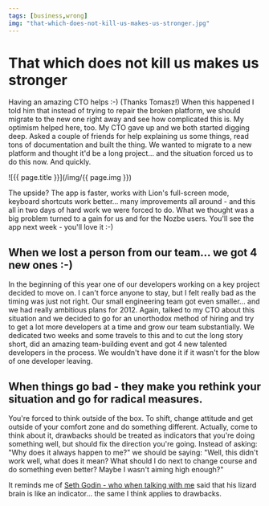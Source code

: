 ```yaml
---
tags: [business,wrong]
img: "that-which-does-not-kill-us-makes-us-stronger.jpg"
---
```


# That which does not kill us makes us stronger

Having an amazing CTO helps :-) (Thanks Tomasz!) When this happened I told him that instead of trying to repair the broken platform, we should migrate to the new one right away and see how complicated this is. My optimism helped here, too. My CTO gave up and we both started digging deep. Asked a couple of friends for help explaining us some things, read tons of documentation and built the thing. We wanted to migrate to a new platform and thought it'd be a long project... and the situation forced us to do this now. And quickly.

<!--More-->

![{{ page.title }}](/img/{{ page.img }})

The upside? The app is faster, works with Lion's full-screen mode, keyboard shortcuts work better... many improvements all around - and this all in two days of hard work we were forced to do. What we thought was a big problem turned to a gain for us and for the Nozbe users. You'll see the app next week - you'll love it :-)

## When we lost a person from our team... we got 4 new ones :-)

In the beginning of this year one of our developers working on a key project decided to move on. I can't force anyone to stay, but I felt really bad as the timing was just not right. Our small engineering team got even smaller... and we had really ambitious plans for 2012. Again, talked to my CTO about this situation and we decided to go for an unorthodox method of hiring and try to get a lot more developers at a time and grow our team substantially. We dedicated two weeks and some travels to this and to cut the long story short, did an amazing team-building event and got 4 new talented developers in the process. We wouldn't have done it if it wasn't for the blow of one developer leaving.

## When things go bad - they make you rethink your situation and go for radical measures.

You're forced to think outside of the box. To shift, change attitude and get outside of your comfort zone and do something different. Actually, come to think about it, drawbacks should be treated as indicators that you're doing something well, but should fix the direction you're going. Instead of asking: "Why does it always happen to me?" we should be saying: "Well, this didn't work well, what does it mean? What should I do next to change course and do something even better? Maybe I wasn't aiming high enough?"

It reminds me of [Seth Godin - who when talking with me](/seth-godin-interview-for-productive-magazine-10/) said that his lizard brain is like an indicator... the same I think applies to drawbacks.


[n]: https://michael.gratis/nozbe